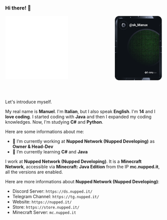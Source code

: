 ### Hi there! 👋

<a href="https://app.daily.dev/sk_Manux" target="_blank">
  <div>
    <img
      width="40%"
      align="center"
      src="https://github.com/skManux/skManux/blob/main/github-metrics.svg"
      />
    <img
      width="30%"
      align="right"
      src="https://github.com/skManux/skManux/blob/main/devcard.svg"
      />
  </div>
</a>

<div>
  <br/>
  <br/>
  <br/>
  <p>Let&#39;s introduce myself.</p>
  <p>My real name is <strong>Manuel</strong>. I&#39;m <strong>Italian</strong>, but I also speak <strong>English</strong>. I&#39;m <strong>14</strong> and I <strong>love coding</strong>. I started coding with <strong>Java</strong> and then I expanded my coding knowledges. Now, I&#39;m studying <strong>C#</strong> and <strong>Python</strong>.</p>
  <p>Here are some informations about me:</p>
  <ul>
    <li>🔭 I’m currently working at <strong>Nupped Network (Nupped Developing)</strong> as <strong>Owner &amp; Head-Dev</strong></li>
    <li>🌱 I’m currently learning <strong>C#</strong> and <strong>Java</strong></li>
  </ul>
  <p>I work at <strong>Nupped Network (Nupped Developing)</strong>. It is a <strong>Minecraft Network</strong>, accessible via <strong>Minecraft: Java Edition</strong> from the IP <strong>mc.nupped.it</strong>, all the versions are enabled.</p>
  <p>Here are more informations about <strong>Nupped Network (Nupped Developing)</strong>:</p>
  <ul>
    <li>Discord Server: <code>https://ds.nupped.it/</code></li>
    <li>Telegram Channel: <code>https://tg.nupped.it/</code></li>
    <li>Website: <code>https://nupped.it/</code></li>
    <li>Store: <code>https://store.nupped.it/</code></li>
    <li>Minecraft Server: <code>mc.nupped.it</code></li>
  </ul>
</div>



<!--Let's introduce myself.\
My real name is **Manuel**. I'm **Italian**, but I also speak **English**. I'm **14** and I **love coding**. I started coding with **Java** and then I expanded my coding knowledges. Now, I'm studying **C#** and **Python**.

Here are some informations about me:

  - 🔭 I’m currently working at **Nupped Network (Nupped Developing)** as **Owner & Head-Dev**
  - 🌱 I’m currently learning **C#** and **Java**

I work at **Nupped Network (Nupped Developing)**. It is a **Minecraft Network**, accessible via **Minecraft: Java Edition** from the IP **mc.nupped.it**, all the versions are enabled.

Here are more informations about **Nupped Network (Nupped Developing)**:

  - Discord Server: `https://ds.nupped.it/`
  - Telegram Channel: `https://tg.nupped.it/`
  - Website: `https://nupped.it/`
  - Store: `https://store.nupped.it/`
  - Minecraft Server: `mc.nupped.it`-->
